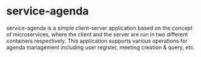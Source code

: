 # service-agenda

service-agenda is a simple client-server application based on the concept of microservices, where the client and the server are run in two different containers respectively.
This application supports various operations for agenda management including user register, meeting creation & query, etc.
